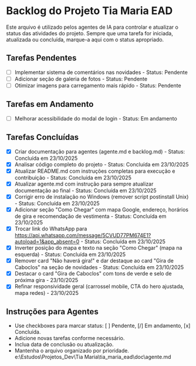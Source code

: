 # Backlog do Projeto Tia Maria EAD

Este arquivo é utilizado pelos agentes de IA para controlar e atualizar o status das atividades do projeto. Sempre que uma tarefa for iniciada, atualizada ou concluída, marque-a aqui com o status apropriado.

## Tarefas Pendentes

- [ ] Implementar sistema de comentários nas novidades - Status: Pendente
- [ ] Adicionar seção de galeria de fotos - Status: Pendente
- [ ] Otimizar imagens para carregamento mais rápido - Status: Pendente

## Tarefas em Andamento

- [ ] Melhorar acessibilidade do modal de login - Status: Em andamento

## Tarefas Concluídas

- [x] Criar documentação para agentes (agente.md e backlog.md) - Status: Concluída em 23/10/2025
- [x] Analisar código completo do projeto - Status: Concluída em 23/10/2025
- [x] Atualizar README.md com instruções completas para execução e contribuição - Status: Concluída em 23/10/2025
- [x] Atualizar agente.md com instrução para sempre atualizar documentação ao final - Status: Concluída em 23/10/2025
- [x] Corrigir erro de instalação no Windows (remover script postinstall Unix) - Status: Concluída em 23/10/2025
- [x] Adicionar seção "Como Chegar" com mapa Google, endereço, horários de gira e recomendação de vestimenta - Status: Concluída em 23/10/2025
- [x] Trocar link do WhatsApp para https://api.whatsapp.com/message/5CVUD77PM674E1?autoload=1&app_absent=0 - Status: Concluída em 23/10/2025
- [x] Inverter posição do mapa e texto na seção "Como Chegar" (mapa na esquerda) - Status: Concluída em 23/10/2025
- [x] Remover card "Não haverá gira!" e dar destaque ao card "Gira de Caboclos" na seção de novidades - Status: Concluída em 23/10/2025
- [x] Destacar o card "Gira de Caboclos" com tons de verde e selo de próxima gira - 23/10/2025
- [x] Refinar responsividade geral (carrossel mobile, CTA do hero ajustada, mapa redes) - 23/10/2025

## Instruções para Agentes

- Use checkboxes para marcar status: [ ] Pendente, [/] Em andamento, [x] Concluída.
- Adicione novas tarefas conforme necessário.
- Inclua data de conclusão ou atualização.
- Mantenha o arquivo organizado por prioridade.</content>
<parameter name="filePath">e:\Estudos\Projetos_Dev\Tia Maria\tia_maria_ead\doc\agente.md
